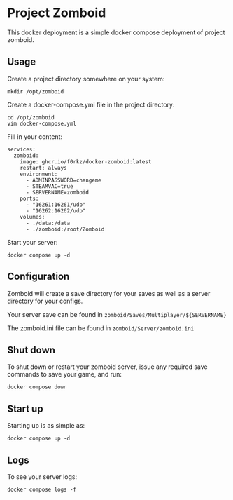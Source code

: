 # Project Zomboid

This docker deployment is a simple docker compose deployment of project zomboid.

## Usage

Create a project directory somewhere on your system:

```
mkdir /opt/zomboid
```

Create a docker-compose.yml file in the project directory:

```
cd /opt/zomboid
vim docker-compose.yml
```

Fill in your content:

```
services:
  zomboid:
    image: ghcr.io/f0rkz/docker-zomboid:latest
    restart: always
    environment:
      - ADMINPASSWORD=changeme
      - STEAMVAC=true
      - SERVERNAME=zomboid
    ports:
      - "16261:16261/udp"
      - "16262:16262/udp"
    volumes:
      - ./data:/data
      - ./zomboid:/root/Zomboid
```

Start your server:

```
docker compose up -d
```

## Configuration

Zomboid will create a save directory for your saves as well as a server directory for your configs.

Your server save can be found in `zomboid/Saves/Multiplayer/${SERVERNAME}`

The zomboid.ini file can be found in `zomboid/Server/zomboid.ini`

## Shut down

To shut down or restart your zomboid server, issue any required save commands to save your game, and run:

```
docker compose down
```

## Start up

Starting up is as simple as:

```
docker compose up -d
```

## Logs

To see your server logs:

```
docker compose logs -f
```

